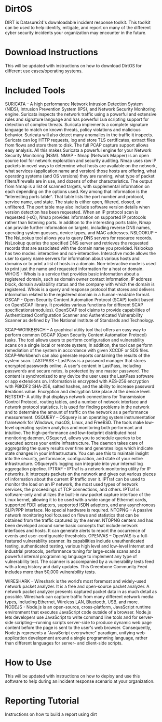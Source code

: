# DirtOS
 DIRT is Datasure24's downloadable incident response toolkit. This toolkit can be used to help identify, mitigate, and report on many of the different cyber security incidents your organization may encounter in the future.

 # Download Instructions
 This will be updated with instructions on how to download DirtOS for different use cases/operating systems.
 
 # Included Tools
 SURICATA – A high performance Network Intrusion Detection System (NIDS), Intrusion Prevention System (IPS), and Network Security Monitoring engine. Suricata inspects the network traffic using a powerful and extensive rules and signature language and has powerful Lua scripting support for detection of complex threats. Suricata implements a complete signature language to match on known threats, policy violations and malicious behavior. Suricata will also detect many anomalies in the traffic it inspects. Suricata can log HTTP requests, log and store TLS certificates, extract files from flows and store them to disk. The full PCAP capture support allows easy analysis. All this makes Suricata a powerful engine for your Network Security Monitoring (NSM).
NMAP - Nmap (Network Mapper) is an open source tool for network exploration and security auditing. Nmap uses raw IP packets in novel ways to determine what hosts are available on the network, what services (application name and version) those hosts are offering, what operating systems (and OS versions) they are running, what type of packet filters/firewalls are in use, and dozens of other characteristics. The output from Nmap is a list of scanned targets, with supplemental information on each depending on the options used. Key among that information is the “interesting ports table”.  That table lists the port number and protocol, service name, and state. The state is either open, filtered, closed, or unfiltered. The port table may also include software version details when version detection has been requested. When an IP protocol scan is requested (-sO), Nmap provides information on supported IP protocols rather than listening ports. In addition to the interesting ports table, Nmap can provide further information on targets, including reverse DNS names, operating system guesses, device types, and MAC addresses.
NSLOOKUP – The NsLookup tool allows you to query DNS servers for resource records. NsLookup queries the specified DNS server and retrieves the requested records that are associated with the domain name you provided. Nslookup has two modes: interactive and non-interactive. Interactive mode allows the user to query name servers for information about various hosts and domains or to print a list of hosts in a domain. Non-interactive mode is used to print just the name and requested information for a host or domain.
WHOIS - Whois is a service that provides basic information about a registered domain, such as domain owner contact information, IP address block, domain availability status and the company with which the domain is registered. Whois is a query and response protocol that stores and delivers information related to the registered domain in a human-readable format. 
OSCAP - Open Security Content Automation Protocol (SCAP) toolkit based on OpenSCAP library. It provides various functions for different SCAP specifications(modules).
OpenSCAP tool claims to provide capabilities of Authenticated Configuration Scanner and Authenticated Vulnerability Scanner as defined by The National Institute of Standards and Technology.

SCAP-WORKBENCH – A graphical utility tool that offers an easy way to perform common OSCAP (Open Security Content Automation Protocol) tasks. The tool allows users to perform configuration and vulnerability scans on a single local or remote system; In addition, the tool can perform remediation of the system in accordance with given XCCDF or SDS files. SCAP-Workbench can also generate reports containing the results of the system scan. 
LASTPASS - LastPass is a password manager that stores encrypted passwords online. A user's content in LastPass, including passwords and secure notes, is protected by one master password. The content is synchronized to any device the user uses the LastPass software or app extensions on. Information is encrypted with AES-256 encryption with PBKDF2 SHA-256, salted hashes, and the ability to increase password iterations value. Encryption and decryption take place at the device level.
NETSTAT- A utility that displays network connections for Transmission Control Protocol, routing tables, and a number of network interface and network protocol statistics. It is used for finding problems in the network and to determine the amount of traffic on the network as a performance measurement.
OSQUERY – OSquery is an operating system instrumentation framework for Windows, macOS, Linux, and FreeBSD. The tools make low-level operating system analytics and monitoring both performant and intuitive. The high-performance and low-footprint distributed host monitoring daemon, OSqueryd, allows you to schedule queries to be executed across your entire infrastructure. The daemon takes care of aggregating the query results over time and generates logs which indicate state changes in your infrastructure. You can use this to maintain insight into the security, performance, configuration, and state of your entire infrastructure. OSqueryd’s logging can integrate into your internal log aggregation pipeline. 
IPTRAF - IPTraf is a network monitoring utility for IP networks. It intercepts packets on the network and gives out various pieces of information about the current IP traffic over it. IPTraf can be used to monitor the load on an IP network, the most used types of network services, the proceedings of TCP connections, and others. IPTraf is software-only and utilizes the built-in raw packet capture interface of the Linux kernel, allowing it to be used with a wide range of Ethernet cards, supported FDDI adapters, supported ISDN adapters, and any asynchronous SLIP/PPP interface. No special hardware is required.
NTOPNG – A passive network monitoring tool focused on flows and statistics that can be obtained from the traffic captured by the server. NTOPNG centers and has been developed around some basic concepts that include network interfaces and hosts. It can generate alerts to report the occurrence of events and user-configurable thresholds. 
OPENVAS – OpenVAS is a full-featured vulnerability scanner. Its capabilities include unauthenticated testing, authenticated testing, various high level and low-level Internet and industrial protocols, performance tuning for large-scale scans and a powerful internal programming language to implement any type of vulnerability test. The scanner is accompanied by a vulnerability tests feed with a long history and daily updates. This Greenbone Community Feed includes more than 50,000 vulnerability tests.

WIRESHARK – Wireshark is the world’s most foremost and widely-used network packet analyzer. It is a free and open-source packet analyzer. A network packet analyzer presents captured packet data in as much detail as possible. Wireshark can capture traffic from many different network media types, including Ethernet, Wireless LAN, Bluetooth, USB, and more. 
NODEJS - Node.js is an open-source, cross-platform, JavaScript runtime environment that executes JavaScript code outside of a browser. Node.js lets developers use JavaScript to write command line tools and for server-side scripting—running scripts server-side to produce dynamic web page content before the page is sent to the user's web browser. Consequently, Node.js represents a "JavaScript everywhere" paradigm, unifying web-application development around a single programming language, rather than different languages for server- and client-side scripts.

 
 # How to Use
 This will be updated with instructions on how to deploy and use this software to help during an incident response scenario at your organization.
 
 # Reporting Tutorial
 Instructions on how to build a report using dirt
 
 
 
